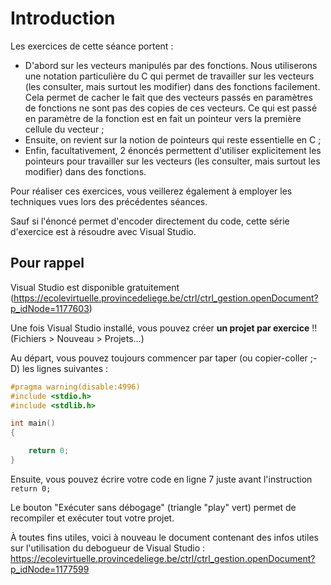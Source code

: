 # Introduction

Les exercices de cette séance portent :
+ D'abord sur les vecteurs manipulés par des fonctions. Nous utiliserons une notation particulière du C qui permet de travailler sur les vecteurs (les consulter, mais surtout les modifier) dans des fonctions facilement. Cela permet de cacher le fait que des vecteurs passés en paramètres de fonctions ne sont pas des copies de ces vecteurs. Ce qui est passé en paramètre de la fonction est en fait un pointeur vers la première cellule du vecteur&nbsp;;
+ Ensuite, on revient sur la notion de pointeurs qui reste essentielle en C&nbsp;;
+ Enfin, facultativement, 2 énoncés permettent d'utiliser explicitement les pointeurs pour travailler sur les vecteurs (les consulter, mais surtout les modifier) dans des fonctions.

Pour réaliser ces exercices, vous veillerez également à employer les techniques vues lors des précédentes séances.

Sauf si l'énoncé permet d'encoder directement du code, cette série d'exercice est à résoudre avec Visual Studio.

## Pour rappel
Visual Studio est disponible gratuitement (https://ecolevirtuelle.provincedeliege.be/ctrl/ctrl_gestion.openDocument?p_idNode=1177603)

Une fois Visual Studio installé, vous pouvez créer **un projet par exercice** !! (Fichiers > Nouveau > Projets...) 

Au départ, vous pouvez toujours commencer par taper (ou copier-coller ;-D) les lignes suivantes :
```c
#pragma warning(disable:4996)
#include <stdio.h>
#include <stdlib.h>

int main()
{

    return 0;
}
```

Ensuite, vous pouvez écrire votre code en ligne 7 juste avant l'instruction `return 0;`

Le bouton "Exécuter sans débogage" (triangle "play" vert) permet de recompiler et exécuter tout votre projet.

À toutes fins utiles, voici à nouveau le document contenant des infos utiles sur l'utilisation du debogueur de Visual Studio&nbsp;: https://ecolevirtuelle.provincedeliege.be/ctrl/ctrl_gestion.openDocument?p_idNode=1177599

